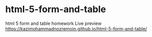 # html-5-form-and-table
html 5 form and table homework
Live preview
https://kazimohammadnozremoin.github.io/html-5-form-and-table/
